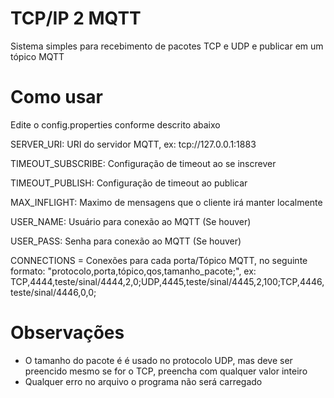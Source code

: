 # TCP/IP 2 MQTT

Sistema simples para recebimento de pacotes TCP e UDP e publicar em um tópico MQTT

# Como usar

Edite o config.properties conforme descrito abaixo

SERVER_URI: URI do servidor MQTT, ex: tcp://127.0.0.1:1883

TIMEOUT_SUBSCRIBE: Configuração de timeout ao se inscrever

TIMEOUT_PUBLISH: Configuração de timeout ao publicar

MAX_INFLIGHT: Maximo de mensagens que o cliente irá manter localmente

USER_NAME: Usuário para conexão ao MQTT (Se houver)

USER_PASS: Senha para conexão ao MQTT (Se houver)

CONNECTIONS = Conexões para cada porta/Tópico MQTT, no seguinte formato: "protocolo,porta,tópico,qos,tamanho_pacote;", ex: TCP,4444,teste/sinal/4444,2,0;UDP,4445,teste/sinal/4445,2,100;TCP,4446,teste/sinal/4446,0,0;

# Observações

- O tamanho do pacote é é usado no protocolo UDP, mas deve ser preencido mesmo se for o TCP, preencha com qualquer valor inteiro
- Qualquer erro no arquivo o programa não será carregado
